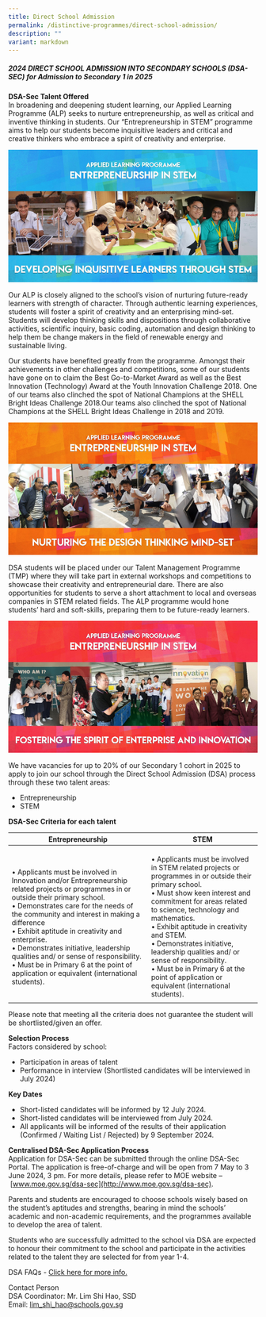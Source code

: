 ```yaml
---
title: Direct School Admission
permalink: /distinctive-programmes/direct-school-admission/
description: ""
variant: markdown
---
```

##### 2024 DIRECT SCHOOL ADMISSION INTO SECONDARY SCHOOLS (DSA-SEC) for Admission to Secondary 1 in 2025

**DSA-Sec Talent Offered** <br>
In broadening and deepening student learning, our Applied Learning Programme (ALP) seeks to nurture entrepreneurship, as well as critical and inventive thinking in students. Our “Entrepreneurship in STEM” programme aims to help our students become inquisitive leaders&nbsp;and critical and creative thinkers who embrace a spirit of creativity and enterprise.

![](/images/DSA.png)

Our ALP is closely aligned to the school’s vision of nurturing future-ready learners with strength of character. Through authentic learning experiences, students will foster a spirit of creativity and an enterprising mind-set. Students will develop thinking skills and dispositions through collaborative activities, scientific inquiry, basic coding, automation and design thinking to help them be change makers in the field of renewable energy and sustainable living.&nbsp;

Our students have benefited greatly from the programme. Amongst their achievements in other challenges and competitions, some of our students have gone on to claim the Best Go-to-Market Award as well as the Best Innovation (Technology) Award at the Youth Innovation Challenge 2018. One of our teams also clinched the spot of National Champions at the SHELL Bright Ideas Challenge 2018.Our teams also clinched the spot of National Champions at the SHELL Bright Ideas Challenge in 2018 and 2019.

![](/images/ALP.png)

DSA students will be placed under our Talent Management Programme (TMP) where they will take part in external workshops and competitions to showcase their creativity and entrepreneurial dare. There are also opportunities for students to serve a short attachment to local and overseas companies in STEM related fields. The ALP programme would hone students’ hard and soft-skills, preparing them to be future-ready learners.

![](/images/alp2%20(1).png)

We have vacancies for up to 20% of our Secondary 1 cohort in 2025 to apply to join our school through the Direct School Admission (DSA) process through these two talent areas:  

* Entrepreneurship
* STEM

**DSA-Sec Criteria for each talent** 

| Entrepreneurship | STEM |
|---|---|
| <br>• Applicants must be involved in Innovation and/or Entrepreneurship related projects or programmes in or outside their primary school.<br>• Demonstrates care for the needs of the community and interest in making a difference<br>• Exhibit aptitude in creativity and enterprise.<br>• Demonstrates initiative, leadership qualities and/ or sense of responsibility.<br>• Must be in Primary 6 at the point of application or equivalent (international students). | <br>• Applicants must be involved in STEM related projects or programmes in or outside their primary school.<br>• Must show keen interest and commitment for areas related to science, technology and mathematics.<br>• Exhibit aptitude in creativity and STEM.<br>• Demonstrates initiative, leadership qualities and/ or sense of responsibility.<br>• Must be in Primary 6 at the point of application or equivalent (international students). |
| | |

Please note that meeting all the criteria does not guarantee the student will be shortlisted/given an offer.

**Selection Process** <br>
Factors considered by school:
* Participation in areas of talent
* Performance in interview (Shortlisted candidates will be interviewed in July 2024)

**Key Dates** <br>
* Short-listed candidates will be informed by 12 July 2024.
* Short-listed candidates will be interviewed from July 2024.
* All applicants will be informed of the results of their application (Confirmed / Waiting List / Rejected) by 9 September 2024.

**Centralised DSA-Sec Application Process** <br>
Application for DSA-Sec can be submitted through the online DSA-Sec Portal. The application is free-of-charge and will be open from 7 May to 3 June 2024, 3 pm. For more details, please refer to MOE website –&nbsp;[www.moe.gov.sg/dsa-sec](http://www.moe.gov.sg/dsa-sec).

Parents and students are encouraged to choose schools wisely based on the student’s aptitudes and strengths, bearing in mind the schools’ academic and non-academic requirements, and the programmes available to develop the area of talent.

Students who are successfully admitted to the school via DSA are expected to honour their commitment to the school and participate in the activities related to the talent they are selected for from year 1-4.

DSA FAQs -&nbsp;[Click here for more info.](/files/FAQs%20for%20DSA%20SEC%201.pdf)

Contact Person <br>
DSA Coordinator: Mr. Lim Shi Hao, SSD <br>
Email: lim_shi_hao@schools.gov.sg